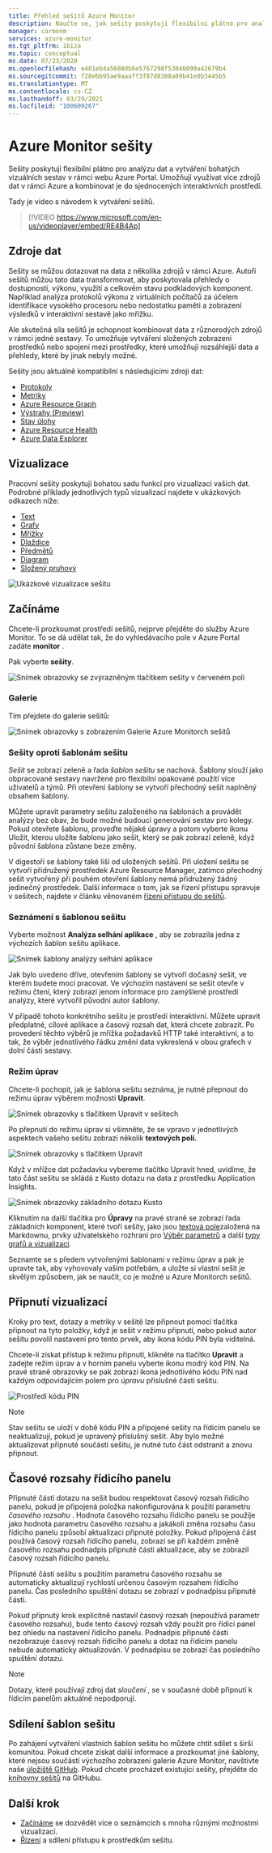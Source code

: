 ```yaml
---
title: Přehled sešitů Azure Monitor
description: Naučte se, jak sešity poskytují flexibilní plátno pro analýzu dat a vytváření bohatých vizuálních sestav v rámci Azure Portal.
manager: carmonm
services: azure-monitor
ms.tgt_pltfrm: ibiza
ms.topic: conceptual
ms.date: 07/23/2020
ms.openlocfilehash: e401eb4a5608db6e5767298f53046099a42679b4
ms.sourcegitcommit: f28ebb95ae9aaaff3f87d8388a09b41e0b3445b5
ms.translationtype: MT
ms.contentlocale: cs-CZ
ms.lasthandoff: 03/29/2021
ms.locfileid: "100609267"
---
```

# <a name="azure-monitor-workbooks"></a>Azure Monitor sešity

Sešity poskytují flexibilní plátno pro analýzu dat a vytváření bohatých vizuálních sestav v rámci webu Azure Portal. Umožňují využívat více zdrojů dat v rámci Azure a kombinovat je do sjednocených interaktivních prostředí. 

Tady je video s návodem k vytváření sešitů.

> [!VIDEO https://www.microsoft.com/en-us/videoplayer/embed/RE4B4Ap]

## <a name="data-sources"></a>Zdroje dat

Sešity se můžou dotazovat na data z několika zdrojů v rámci Azure. Autoři sešitů můžou tato data transformovat, aby poskytovala přehledy o dostupnosti, výkonu, využití a celkovém stavu podkladových komponent. Například analýza protokolů výkonu z virtuálních počítačů za účelem identifikace vysokého procesoru nebo nedostatku paměti a zobrazení výsledků v interaktivní sestavě jako mřížku.
  
Ale skutečná síla sešitů je schopnost kombinovat data z různorodých zdrojů v rámci jedné sestavy. To umožňuje vytváření složených zobrazení prostředků nebo spojení mezi prostředky, které umožňují rozsáhlejší data a přehledy, které by jinak nebyly možné.

Sešity jsou aktuálně kompatibilní s následujícími zdroji dat:

* [Protokoly](../visualize/workbooks-data-sources.md#logs)
* [Metriky](../visualize/workbooks-data-sources.md#metrics)
* [Azure Resource Graph](../visualize/workbooks-data-sources.md#azure-resource-graph)
* [Výstrahy (Preview)](../visualize/workbooks-data-sources.md#alerts-preview)
* [Stav úlohy](../visualize/workbooks-data-sources.md#workload-health)
* [Azure Resource Health](../visualize/workbooks-data-sources.md#azure-resource-health)
* [Azure Data Explorer](../visualize/workbooks-data-sources.md#azure-data-explorer)

## <a name="visualizations"></a>Vizualizace

Pracovní sešity poskytují bohatou sadu funkcí pro vizualizaci vašich dat. Podrobné příklady jednotlivých typů vizualizací najdete v ukázkových odkazech níže:

* [Text](../visualize/workbooks-text-visualizations.md)
* [Grafy](../visualize/workbooks-chart-visualizations.md)
* [Mřížky](../visualize/workbooks-grid-visualizations.md)
* [Dlaždice](../visualize/workbooks-tile-visualizations.md)
* [Předmětů](../visualize/workbooks-tree-visualizations.md)
* [Diagram](../visualize/workbooks-graph-visualizations.md)
* [Složený pruhový](../visualize/workbooks-composite-bar.md)

![Ukázkové vizualizace sešitu](./media/workbooks-overview/visualizations.png)

## <a name="getting-started"></a>Začínáme

Chcete-li prozkoumat prostředí sešitů, nejprve přejděte do služby Azure Monitor. To se dá udělat tak, že do vyhledávacího pole v Azure Portal zadáte **monitor** .

Pak vyberte **sešity**.

![Snímek obrazovky se zvýrazněným tlačítkem sešity v červeném poli](./media/workbooks-overview/workbooks.png)

### <a name="gallery"></a>Galerie

Tím přejdete do galerie sešitů:

![Snímek obrazovky s zobrazením Galerie Azure Monitorch sešitů](./media/workbooks-overview/gallery.png)

### <a name="workbooks-versus-workbook-templates"></a>Sešity oproti šablonám sešitu

_Sešit_ se zobrazí zeleně a řada _šablon sešitu_ se nachová. Šablony slouží jako obpracované sestavy navržené pro flexibilní opakované použití více uživatelů a týmů. Při otevření šablony se vytvoří přechodný sešit naplněný obsahem šablony. 

Můžete upravit parametry sešitu založeného na šablonách a provádět analýzy bez obav, že bude možné budoucí generování sestav pro kolegy. Pokud otevřete šablonu, proveďte nějaké úpravy a potom vyberte ikonu Uložit, kterou uložíte šablonu jako sešit, který se pak zobrazí zeleně, když původní šablona zůstane beze změny. 

V digestoři se šablony také liší od uložených sešitů. Při uložení sešitu se vytvoří přidružený prostředek Azure Resource Manager, zatímco přechodný sešit vytvořený při pouhém otevření šablony nemá přidružený žádný jedinečný prostředek. Další informace o tom, jak se řízení přístupu spravuje v sešitech, najdete v článku věnovaném [řízení přístupu do sešitů](../visualize/workbooks-access-control.md).

### <a name="exploring-a-workbook-template"></a>Seznámení s šablonou sešitu

Vyberte možnost **Analýza selhání aplikace** , aby se zobrazila jedna z výchozích šablon sešitu aplikace.

![Snímek šablony analýzy selhání aplikace](./media/workbooks-overview/failure-analysis.png)

Jak bylo uvedeno dříve, otevřením šablony se vytvoří dočasný sešit, ve kterém budete moci pracovat. Ve výchozím nastavení se sešit otevře v režimu čtení, který zobrazí jenom informace pro zamýšlené prostředí analýzy, které vytvořil původní autor šablony.

V případě tohoto konkrétního sešitu je prostředí interaktivní. Můžete upravit předplatné, cílové aplikace a časový rozsah dat, která chcete zobrazit. Po provedení těchto výběrů je mřížka požadavků HTTP také interaktivní, a to tak, že výběr jednotlivého řádku změní data vykreslená v obou grafech v dolní části sestavy.

### <a name="editing-mode"></a>Režim úprav

Chcete-li pochopit, jak je šablona sešitu seznáma, je nutné přepnout do režimu úprav výběrem možnosti **Upravit**.

![Snímek obrazovky s tlačítkem Upravit v sešitech](./media/workbooks-overview/edit.png)

Po přepnutí do režimu úprav si všimněte, že se vpravo v jednotlivých aspektech vašeho sešitu zobrazí několik **textových polí.**

![Snímek obrazovky s tlačítkem Upravit](./media/workbooks-overview/edit-mode.png)

Když v mřížce dat požadavku vybereme tlačítko Upravit hned, uvidíme, že tato část sešitu se skládá z Kusto dotazu na data z prostředku Application Insights.

![Snímek obrazovky základního dotazu Kusto](./media/workbooks-overview/kusto.png)

Kliknutím na další tlačítka pro **Úpravy** na pravé straně se zobrazí řada základních komponent, které tvoří sešity, jako jsou [textová pole](../visualize/workbooks-text-visualizations.md)založená na Markdownu, prvky uživatelského rozhraní pro [Výběr parametrů](../visualize/workbooks-parameters.md) a další [typy grafů a vizualizací](#visualizations). 

Seznamte se s předem vytvořenými šablonami v režimu úprav a pak je upravte tak, aby vyhovovaly vašim potřebám, a uložte si vlastní sešit je skvělým způsobem, jak se naučit, co je možné u Azure Monitorch sešitů.

## <a name="pinning-visualizations"></a>Připnutí vizualizací

Kroky pro text, dotazy a metriky v sešitě lze připnout pomocí tlačítka připnout na tyto položky, když je sešit v režimu připnutí, nebo pokud autor sešitu povolil nastavení pro tento prvek, aby ikona kódu PIN byla viditelná. 

Chcete-li získat přístup k režimu připnutí, klikněte na tlačítko **Upravit** a zadejte režim úprav a v horním panelu vyberte ikonu modrý kód PIN. Na pravé straně obrazovky se pak zobrazí ikona jednotlivého kódu PIN nad každým odpovídajícím polem pro *úpravu* příslušné části sešitu.

![Prostředí kódu PIN](./media/workbooks-overview/pin-experience.png)

> [!NOTE]
> Stav sešitu se uloží v době kódu PIN a připojené sešity na řídicím panelu se neaktualizují, pokud je upravený příslušný sešit. Aby bylo možné aktualizovat připnuté součásti sešitu, je nutné tuto část odstranit a znovu připnout.

## <a name="dashboard-time-ranges"></a>Časové rozsahy řídicího panelu

Připnuté části dotazu na sešit budou respektovat časový rozsah řídicího panelu, pokud je připojená položka nakonfigurována k použití parametru *časového rozsahu* . Hodnota časového rozsahu řídicího panelu se použije jako hodnota parametru časového rozsahu a jakákoli změna rozsahu času řídicího panelu způsobí aktualizaci připnuté položky. Pokud připojená část používá časový rozsah řídicího panelu, zobrazí se při každém změně časového rozsahu podnadpis připnuté části aktualizace, aby se zobrazil časový rozsah řídicího panelu. 

Připnuté části sešitu s použitím parametru časového rozsahu se automaticky aktualizují rychlostí určenou časovým rozsahem řídicího panelu. Čas posledního spuštění dotazu se zobrazí v podnadpisu připnuté části.

Pokud připnutý krok explicitně nastavil časový rozsah (nepoužívá parametr časového rozsahu), bude tento časový rozsah vždy použit pro řídicí panel bez ohledu na nastavení řídicího panelu. Podnadpis připnuté části nezobrazuje časový rozsah řídicího panelu a dotaz na řídicím panelu nebude automaticky aktualizován. V podnadpisu se zobrazí čas posledního spuštění dotazu.

> [!NOTE]
> Dotazy, které používají zdroj dat *sloučení* , se v současné době připnutí k řídicím panelům aktuálně nepodporují.

## <a name="sharing-workbook-templates"></a>Sdílení šablon sešitu

Po zahájení vytváření vlastních šablon sešitu ho můžete chtít sdílet s širší komunitou. Pokud chcete získat další informace a prozkoumat jiné šablony, které nejsou součástí výchozího zobrazení galerie Azure Monitor, navštivte naše [úložiště GitHub](https://github.com/Microsoft/Application-Insights-Workbooks/blob/master/README.md). Pokud chcete procházet existující sešity, přejděte do [knihovny sešitů](https://github.com/microsoft/Application-Insights-Workbooks/tree/master/Workbooks) na GitHubu.

## <a name="next-step"></a>Další krok

* [Začínáme](#visualizations) se dozvědět více o seznámcích s mnoha různými možnostmi vizualizací.
* [Řízení](../visualize/workbooks-access-control.md) a sdílení přístupu k prostředkům sešitu.